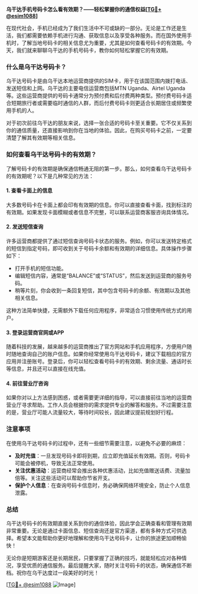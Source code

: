 **乌干达手机号码卡怎么看有效期？——轻松掌握你的通信权益[[TG💪+ @esim1088](https://t.me/s/esim1088)]**

在现代社会，手机已经成为了我们生活中不可或缺的一部分。无论是工作还是生活，我们都需要依赖手机进行沟通、获取信息以及享受各种服务。而在国外使用手机时，了解当地号码卡的相关信息尤为重要，尤其是如何查看号码卡的有效期。今天，我们就来聊聊乌干达的手机号码卡，教你如何轻松掌握它的有效期。

### 什么是乌干达号码卡？

乌干达号码卡是由乌干达本地运营商提供的SIM卡，用于在该国范围内拨打电话、发送短信和上网。乌干达的主要电信运营商包括MTN Uganda、Airtel Uganda等。这些运营商提供的号码卡通常分为预付费和后付费两种类型。预付费号码卡适合短期旅行者或需要临时通信的人群，而后付费号码卡则更适合长期居住或频繁使用手机的人。

对于初次前往乌干达的朋友来说，选择一张合适的号码卡至关重要。它不仅关系到你的通信质量，还直接影响到你在当地的体验。因此，在购买号码卡之前，一定要清楚了解其有效期等相关信息。

### 如何查看乌干达号码卡的有效期？

了解号码卡的有效期是确保通信畅通无阻的第一步。那么，如何查看乌干达号码卡的有效期呢？以下是几种常见的方法：

#### 1. 查看卡面上的信息

大多数号码卡在卡面上都会印有有效期的信息。你可以直接查看卡面，找到标注的有效期。如果发现卡面模糊或者信息不完整，可以联系运营商客服咨询具体情况。

#### 2. 发送短信查询

许多运营商都提供了通过短信查询号码卡状态的服务。例如，你可以发送特定格式的短信到指定号码，即可收到关于号码卡余额和有效期的详细信息。具体操作步骤如下：

- 打开手机的短信功能。
- 编辑短信内容，通常是“BALANCE”或“STATUS”，然后发送到运营商的服务号码。
- 稍等片刻，你会收到一条回复短信，其中包含号码卡的余额、有效期以及其他相关信息。

这种方法简单快捷，无需额外下载任何应用程序，非常适合习惯使用传统方式的用户。

#### 3. 登录运营商官网或APP

随着科技的发展，越来越多的运营商推出了官方网站和手机应用程序，方便用户随时随地查询自己的账户信息。如果你经常使用乌干达号码卡，建议下载相应的官方应用并注册账号。登录后，你可以轻松查看号码卡的有效期、剩余流量、通话时长等信息，并且还可以直接在线充值。

#### 4. 前往营业厅咨询

如果你对以上方法感到困惑，或者需要更详细的指导，可以直接前往当地的运营商营业厅寻求帮助。工作人员会根据你的需求提供专业的解答和服务。不过需要注意的是，营业厅可能人流量较大，等待时间较长，因此建议提前规划好行程。

### 注意事项

在使用乌干达号码卡的过程中，还有一些细节需要注意，以避免不必要的麻烦：

- **及时充值**：一旦发现号码卡即将到期，应立即充值延长有效期。否则，号码卡可能会被停机，导致无法正常使用。
- **关注优惠活动**：运营商经常会推出各种优惠活动，比如充值赠送话费、流量加倍等。关注这些活动可以帮助你节省开支。
- **保护个人信息**：在查询号码卡信息时，务必确保网络环境安全，防止个人信息泄露。

### 总结

乌干达号码卡的有效期直接关系到你的通信体验，因此学会正确查看和管理有效期非常重要。无论是通过卡面信息、短信查询还是官方渠道，都有多种方式可供选择。希望本文能帮助你更好地理解和使用乌干达号码卡，让你的旅途更加顺畅愉快！

无论你是短期游客还是长期居民，只要掌握了正确的技巧，就能轻松应对各种情况，享受优质的通信服务。最后提醒大家，随时关注号码卡的状态，确保通信不断档。祝你在乌干达度过一段美好的时光！

[[TG💪+ @esim1088](https://t.me/s/esim1088) ![Image](https://i.postimg.cc/4NQfJmqS/Snipaste-2025-05-13-00-14-12.png)]